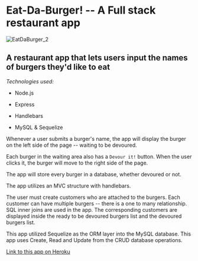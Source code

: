 # Eat-Da-Burger! -- A Full stack restaurant app

![EatDaBurger_2](https://user-images.githubusercontent.com/18557337/56597438-4d293200-65a7-11e9-8615-c76d5e803478.png)

## A restaurant app that lets users input the names of burgers they'd like to eat

_Technologies used:_

- Node.js

- Express

- Handlebars

- MySQL & Sequelize

Whenever a user submits a burger's name, the app will display the burger on the left side of the page -- waiting to be devoured.

Each burger in the waiting area also has a `Devour it!` button. When the user clicks it, the burger will move to the right side of the page.

The app will store every burger in a database, whether devoured or not.

The app utilizes an MVC structure with handlebars.

The user must create customers who are attached to the burgers. Each customer can have multiple burgers -- there is a one to many relationship. SQL inner joins are used in the app.  The corresponding customers are displayed inside the ready to be devoured burgers list and the devoured burgers list.  

This app utilized Sequelize as the ORM layer into the MySQL database.  This app uses Create, Read and Update from the CRUD database operations.

[Link to this app on Heroku](https://still-beyond-23927.herokuapp.com/)